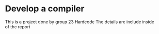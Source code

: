 # Develop a compiler
This is a project done by group 23 Hardcode
The details are include inside of the report
